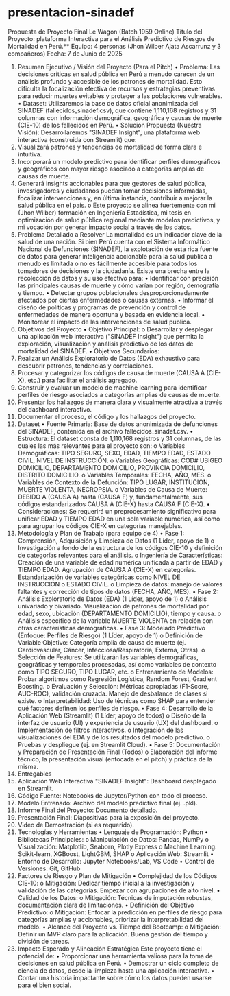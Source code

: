# presentacion-sinadef
Propuesta de Proyecto Final Le Wagon (Batch 1959 Online)
Título del Proyecto: plataforma Interactiva para el Análisis Predictivo de Riesgos de Mortalidad en Perú.**
Equipo: 4 personas (Jhon Wilber Ajata Ascarrunz y 3 compañeros)
Fecha: 7 de Junio de 2025
1. Resumen Ejecutivo / Visión del Proyecto (Para el Pitch)
•	Problema: Las decisiones críticas en salud pública en Perú a menudo carecen de un análisis profundo y accesible de los patrones de mortalidad. Esto dificulta la focalización efectiva de recursos y estrategias preventivas para reducir muertes evitables y proteger a las poblaciones vulnerables.
•	Dataset: Utilizaremos la base de datos oficial anonimizada del SINADEF (fallecidos_sinadef.csv), que contiene 1,110,168 registros y 31 columnas con información demográfica, geográfica y causas de muerte (CIE-10) de los fallecidos en Perú.
•	Solución Propuesta (Nuestra Visión): Desarrollaremos "SINADEF Insight", una plataforma web interactiva (construida con Streamlit) que: 
1.	Visualizará patrones y tendencias de mortalidad de forma clara e intuitiva.
2.	Incorporará un modelo predictivo para identificar perfiles demográficos y geográficos con mayor riesgo asociado a categorías amplias de causas de muerte.
3.	Generará insights accionables para que gestores de salud pública, investigadores y ciudadanos puedan tomar decisiones informadas, focalizar intervenciones y, en última instancia, contribuir a mejorar la salud pública en el país.
o	Este proyecto se alinea fuertemente con mi (Jhon Wilber) formación en Ingeniería Estadística, mi tesis en optimización de salud pública regional mediante modelos predictivos, y mi vocación por generar impacto social a través de los datos.
2. Problema Detallado a Resolver
La mortalidad es un indicador clave de la salud de una nación. Si bien Perú cuenta con el Sistema Informático Nacional de Defunciones (SINADEF), la explotación de esta rica fuente de datos para generar inteligencia accionable para la salud pública a menudo es limitada o no es fácilmente accesible para todos los tomadores de decisiones y la ciudadanía. Existe una brecha entre la recolección de datos y su uso efectivo para:
•	Identificar con precisión las principales causas de muerte y cómo varían por región, demografía y tiempo.
•	Detectar grupos poblacionales desproporcionadamente afectados por ciertas enfermedades o causas externas.
•	Informar el diseño de políticas y programas de prevención y control de enfermedades de manera oportuna y basada en evidencia local.
•	Monitorear el impacto de las intervenciones de salud pública.
3. Objetivos del Proyecto
•	Objetivo Principal: 
o	Desarrollar y desplegar una aplicación web interactiva ("SINADEF Insight") que permita la exploración, visualización y análisis predictivo de los datos de mortalidad del SINADEF.
•	Objetivos Secundarios: 
1.	Realizar un Análisis Exploratorio de Datos (EDA) exhaustivo para descubrir patrones, tendencias y correlaciones.
2.	Procesar y categorizar los códigos de causa de muerte (CAUSA A (CIE-X), etc.) para facilitar el análisis agregado.
3.	Construir y evaluar un modelo de machine learning para identificar perfiles de riesgo asociados a categorías amplias de causas de muerte.
4.	Presentar los hallazgos de manera clara y visualmente atractiva a través del dashboard interactivo.
5.	Documentar el proceso, el código y los hallazgos del proyecto.
4. Dataset
•	Fuente Primaria: Base de datos anonimizada de defunciones del SINADEF, contenida en el archivo fallecidos_sinadef.csv.
•	Estructura: El dataset consta de 1,110,168 registros y 31 columnas, de las cuales las más relevantes para el proyecto son: 
o	Variables Demográficas: TIPO SEGURO, SEXO, EDAD, TIEMPO EDAD, ESTADO CIVIL, NIVEL DE INSTRUCCIÓN.
o	Variables Geográficas: COD# UBIGEO DOMICILIO, DEPARTAMENTO DOMICILIO, PROVINCIA DOMICILIO, DISTRITO DOMICILIO.
o	Variables Temporales: FECHA, AÑO, MES.
o	Variables de Contexto de la Defunción: TIPO LUGAR, INSTITUCION, MUERTE VIOLENTA, NECROPSIA.
o	Variables de Causa de Muerte: DEBIDO A (CAUSA A) hasta (CAUSA F) y, fundamentalmente, sus códigos estandarizados CAUSA A (CIE-X) hasta CAUSA F (CIE-X).
•	Consideraciones: Se requerirá un preprocesamiento significativo para unificar EDAD y TIEMPO EDAD en una sola variable numérica, así como para agrupar los códigos CIE-X en categorías manejables.
5. Metodología y Plan de Trabajo (para equipo de 4)
•	Fase 1: Comprensión, Adquisición y Limpieza de Datos (1 Líder, apoyo de 1) 
o	Investigación a fondo de la estructura de los códigos CIE-10 y definición de categorías relevantes para el análisis.
o	Ingeniería de Características: Creación de una variable de edad numérica unificada a partir de EDAD y TIEMPO EDAD. Agrupación de CAUSA A (CIE-X) en categorías. Estandarización de variables categóricas como NIVEL DE INSTRUCCIÓN o ESTADO CIVIL.
o	Limpieza de datos: manejo de valores faltantes y corrección de tipos de datos (FECHA, AÑO, MES).
•	Fase 2: Análisis Exploratorio de Datos (EDA) (1 Líder, apoyo de 1) 
o	Análisis univariado y bivariado. Visualización de patrones de mortalidad por edad, sexo, ubicación (DEPARTAMENTO DOMICILIO), tiempo y causa.
o	Análisis específico de la variable MUERTE VIOLENTA en relación con otras características demográficas.
•	Fase 3: Modelado Predictivo (Enfoque: Perfiles de Riesgo) (1 Líder, apoyo de 1) 
o	Definición de Variable Objetivo: Categoría amplia de causa de muerte (ej. Cardiovascular, Cáncer, Infecciosa/Respiratoria, Externa, Otras).
o	Selección de Features: Se utilizarán las variables demográficas, geográficas y temporales procesadas, así como variables de contexto como TIPO SEGURO, TIPO LUGAR, etc.
o	Entrenamiento de Modelos: Probar algoritmos como Regresión Logística, Random Forest, Gradient Boosting.
o	Evaluación y Selección: Métricas apropiadas (F1-Score, AUC-ROC), validación cruzada. Manejo de desbalance de clases si existe.
o	Interpretabilidad: Uso de técnicas como SHAP para entender qué factores definen los perfiles de riesgo.
•	Fase 4: Desarrollo de la Aplicación Web (Streamlit) (1 Líder, apoyo de todos) 
o	Diseño de la interfaz de usuario (UI) y experiencia de usuario (UX) del dashboard.
o	Implementación de filtros interactivos.
o	Integración de las visualizaciones del EDA y de los resultados del modelo predictivo.
o	Pruebas y despliegue (ej. en Streamlit Cloud).
•	Fase 5: Documentación y Preparación de Presentación Final (Todos) 
o	Elaboración del informe técnico, la presentación visual (enfocada en el pitch) y práctica de la misma.
6. Entregables
1.	Aplicación Web Interactiva "SINADEF Insight": Dashboard desplegado en Streamlit.
2.	Código Fuente: Notebooks de Jupyter/Python con todo el proceso.
3.	Modelo Entrenado: Archivo del modelo predictivo final (ej. .pkl).
4.	Informe Final del Proyecto: Documento detallado.
5.	Presentación Final: Diapositivas para la exposición del proyecto.
6.	Video de Demostración (si es requerido).
7. Tecnologías y Herramientas
•	Lenguaje de Programación: Python
•	Bibliotecas Principales: 
o	Manipulación de Datos: Pandas, NumPy
o	Visualización: Matplotlib, Seaborn, Plotly Express
o	Machine Learning: Scikit-learn, XGBoost, LightGBM, SHAP
o	Aplicación Web: Streamlit
•	Entorno de Desarrollo: Jupyter Notebooks/Lab, VS Code
•	Control de Versiones: Git, GitHub
8. Factores de Riesgo y Plan de Mitigación
•	Complejidad de los Códigos CIE-10: 
o	Mitigación: Dedicar tiempo inicial a la investigación y validación de las categorías. Empezar con agrupaciones de alto nivel.
•	Calidad de los Datos: 
o	Mitigación: Técnicas de imputación robustas, documentación clara de limitaciones.
•	Definición del Objetivo Predictivo: 
o	Mitigación: Enfocar la predicción en perfiles de riesgo para categorías amplias y accionables, priorizar la interpretabilidad del modelo.
•	Alcance del Proyecto vs. Tiempo del Bootcamp: 
o	Mitigación: Definir un MVP claro para la aplicación. Buena gestión del tiempo y división de tareas.
9. Impacto Esperado y Alineación Estratégica
Este proyecto tiene el potencial de:
•	Proporcionar una herramienta valiosa para la toma de decisiones en salud pública en Perú.
•	Demostrar un ciclo completo de ciencia de datos, desde la limpieza hasta una aplicación interactiva.
•	Contar una historia impactante sobre cómo los datos pueden usarse para el bien social.
